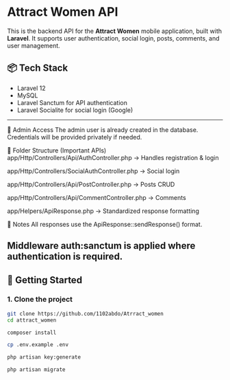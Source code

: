 # Attract Women API

This is the backend API for the **Attract Women** mobile application, built with **Laravel**. It supports user authentication, social login, posts, comments, and user management.

## 📦 Tech Stack

- Laravel 12
- MySQL
- Laravel Sanctum for API authentication
- Laravel Socialite for social login (Google)

---
👤 Admin Access
The admin user is already created in the database. Credentials will be provided privately if needed.

📂 Folder Structure (Important APIs)
app/Http/Controllers/Api/AuthController.php → Handles registration & login

app/Http/Controllers/SocialAuthController.php → Social login

app/Http/Controllers/Api/PostController.php → Posts CRUD

app/Http/Controllers/Api/CommentController.php → Comments

app/Helpers/ApiResponse.php → Standardized response formatting

📌 Notes
All responses use the ApiResponse::sendResponse() format.

Middleware auth:sanctum is applied where authentication is required.
---
## 🚀 Getting Started

### 1. Clone the project

```bash
git clone https://github.com/1102abdo/Atrract_women
cd attract_women

composer install

cp .env.example .env

php artisan key:generate

php artisan migrate




